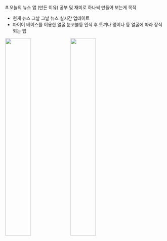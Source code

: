 #.오늘의 뉴스 앱 
(만든 이유) 공부 및 재미로 하나씩 만들어 보는게 목적
- 현재 뉴스 그날 그날 뉴스 실시간 업데이트
- 파이어 베이스를 이용한 얼굴 눈코볼등 인식 후 토끼나 멍이나 등 얼굴에 따라 장식 되는 앱 
<div>
<img src="https://user-images.githubusercontent.com/29866140/66541663-05a15d00-eb6b-11e9-96dd-1cf81c4f2bc2.png" width="40%"/>
<img src="https://user-images.githubusercontent.com/29866140/66541664-05a15d00-eb6b-11e9-9393-28b2c1f007ef.png" width="40%"/>
</div>
